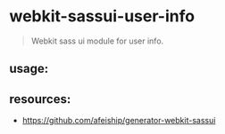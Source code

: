 # webkit-sassui-user-info
> Webkit sass ui module for user info.

## usage:

## resources:
+ https://github.com/afeiship/generator-webkit-sassui
